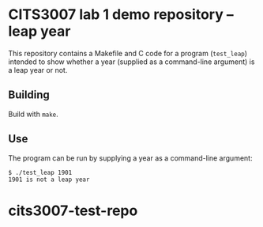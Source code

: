 # CITS3007 lab 1 demo repository – leap year

This repository contains a Makefile and C code for a program (`test_leap`)
intended to show whether a year (supplied as a command-line argument) is a leap
year or not.

## Building

Build with `make`.

## Use

The program can be run by supplying a year as a command-line argument:

```
$ ./test_leap 1901
1901 is not a leap year
```


# cits3007-test-repo

